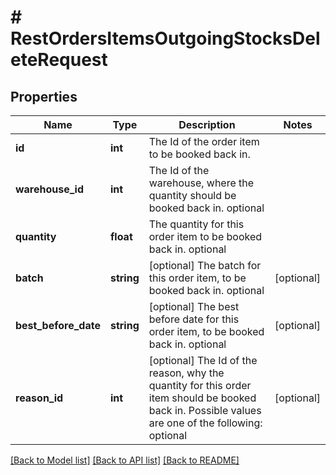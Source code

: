 # # RestOrdersItemsOutgoingStocksDeleteRequest

## Properties

Name | Type | Description | Notes
------------ | ------------- | ------------- | -------------
**id** | **int** | The Id of the order item to be booked back in. |
**warehouse_id** | **int** | The Id of the warehouse, where the quantity should be booked back in. optional |
**quantity** | **float** | The quantity for this order item to be booked back in. optional |
**batch** | **string** | [optional] The batch for this order item, to be booked back in. optional | [optional]
**best_before_date** | **string** | [optional] The best before date for this order item, to be booked back in. optional | [optional]
**reason_id** | **int** | [optional] The Id of the reason, why the quantity for this order item should be booked back in. Possible values are one of the following: optional | [optional]

[[Back to Model list]](../../README.md#models) [[Back to API list]](../../README.md#endpoints) [[Back to README]](../../README.md)
